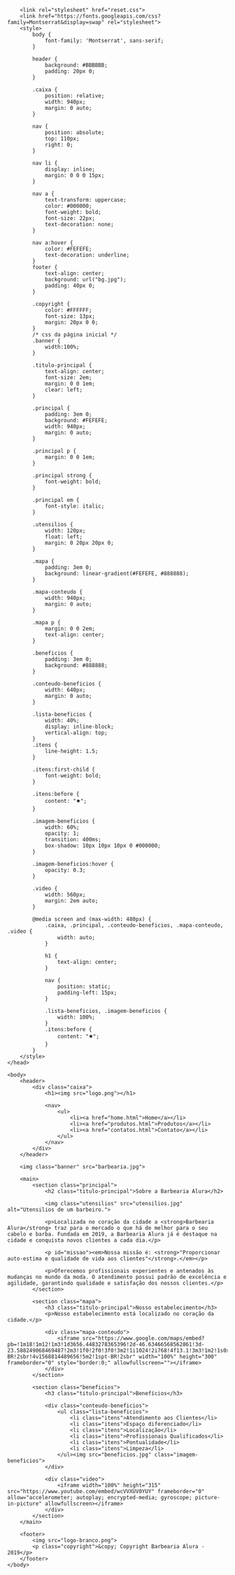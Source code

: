 <!DOCTYPE html>
<html lang="pt-br">
	<head>
		<meta charset="UTF-8">
		<meta name="viewport" content="width=device-width">
		<title>Barbearia Alura</title>

		<link rel="stylesheet" href="reset.css">
		<link href="https://fonts.googleapis.com/css?family=Montserrat&display=swap" rel="stylesheet">
        <style>
            body {
	            font-family: 'Montserrat', sans-serif;
            }

            header {
                background: #BBBBBB;
                padding: 20px 0;
            }

            .caixa {
                position: relative;
                width: 940px;
                margin: 0 auto;
            }

            nav {
                position: absolute;
                top: 110px;
                right: 0;
            }

            nav li {
                display: inline;
                margin: 0 0 0 15px;
            }

            nav a {
                text-transform: uppercase;
                color: #000000;
                font-weight: bold;
                font-size: 22px;
                text-decoration: none;
            }

            nav a:hover {
                color: #FEFEFE;
                text-decoration: underline;
            }
            footer {
                text-align: center;
                background: url("bg.jpg");
                padding: 40px 0;
            }

            .copyright {
                color: #FFFFFF;
                font-size: 13px;
                margin: 20px 0 0;
            }
            /* css da página inicial */
            .banner {
                width:100%;
            }

            .titulo-principal {
                text-align: center;
                font-size: 2em;
                margin: 0 0 1em;
                clear: left;
            }

            .principal {
                padding: 3em 0;
                background: #FEFEFE;
                width: 940px;
                margin: 0 auto;
            }

            .principal p {
                margin: 0 0 1em;
            }

            .principal strong {
                font-weight: bold;
            }

            .principal em {
                font-style: italic;
            }

            .utensilios {
                width: 120px;
                float: left;
                margin: 0 20px 20px 0;
            }

            .mapa {
                padding: 3em 0;
                background: linear-gradient(#FEFEFE, #888888);
            }

            .mapa-conteudo {
                width: 940px;
                margin: 0 auto;
            }

            .mapa p {
                margin: 0 0 2em;
                text-align: center;
            }

            .beneficios {
                padding: 3em 0;
                background: #888888;
            }

            .conteudo-beneficios {
                width: 640px;
                margin: 0 auto;
            }

            .lista-beneficios {
                width: 40%;
                display: inline-block;
                vertical-align: top;
            }
            .itens {
                line-height: 1.5;
            }

            .itens:first-child {
                font-weight: bold;
            }

            .itens:before {
                content: "🟊";
            }

            .imagem-beneficios {
                width: 60%;
                opacity: 1;
                transition: 400ms;
                box-shadow: 10px 10px 10px 0 #000000;
            }

            .imagem-beneficios:hover {
                opacity: 0.3;
            }

            .video {
                width: 560px;
                margin: 2em auto;
            }

            @media screen and (max-width: 480px) {
                .caixa, .principal, .conteudo-beneficios, .mapa-conteudo, .video {
                    width: auto;
                }

                h1 {
                    text-align: center;
                }

                nav {
                    position: static;
                    padding-left: 15px;
                }

                .lista-beneficios, .imagem-beneficios {
                    width: 100%;
                }
                .itens:before {
                    content: "🟊";
                }
            }
        </style>
	</head>

	<body>
		<header>
			<div class="caixa">
				<h1><img src="logo.png"></h1>

				<nav>
					<ul>
						<li><a href="home.html">Home</a></li>
						<li><a href="produtos.html">Produtos</a></li>
						<li><a href="contatos.html">Contato</a></li>
					</ul>
				</nav>
			</div>
		</header>

		<img class="banner" src="barbearia.jpg">

		<main>
			<section class="principal">
				<h2 class="titulo-principal">Sobre a Barbearia Alura</h2>

				<img class="utensilios" src="utensilios.jpg" alt="Utensilios de um barbeiro.">
		 
				<p>Localizada no coração da cidade a <strong>Barbearia Alura</strong> traz para o mercado o que há de melhor para o seu cabelo e barba. Fundada em 2019, a Barbearia Alura já é destaque na cidade e conquista novos clientes a cada dia.</p>

				<p id="missao"><em>Nossa missão é: <strong>"Proporcionar auto-estima e qualidade de vida aos clientes"</strong>.</em></p>

				<p>Oferecemos profissionais experientes e antenados às mudanças no mundo da moda. O atendimento possui padrão de excelência e agilidade, garantindo qualidade e satisfação dos nossos clientes.</p>
			</section>

			<section class="mapa">
				<h3 class="titulo-principal">Nosso estabelecimento</h3>
				<p>Nosso estabelecimento está localizado no coração da cidade.</p>

				<div class="mapa-conteudo">
					<iframe src="https://www.google.com/maps/embed?pb=!1m18!1m12!1m3!1d3656.4483278365396!2d-46.63466568562861!3d-23.588249068469487!2m3!1f0!2f0!3f0!3m2!1i1024!2i768!4f13.1!3m3!1m2!1s0x94ce5a2b2ed7f3a1%3A0xab35da2f5ca62674!2sCaelum!5e0!3m2!1spt-BR!2sbr!4v1568814489656!5m2!1spt-BR!2sbr" width="100%" height="300" frameborder="0" style="border:0;" allowfullscreen=""></iframe>
				</div>
			</section>

			<section class="beneficios">
				<h3 class="titulo-principal">Benefícios</h3>
				
				<div class="conteudo-beneficios">
					<ul class="lista-beneficios">
						<li class="itens">Atendimento aos Clientes</li>
						<li class="itens">Espaço diferenciado</li>
						<li class="itens">Localização</li>
						<li class="itens">Profissionais Qualificados</li>
						<li class="itens">Pontualidade</li>
						<li class="itens">Limpeza</li>
					</ul><img src="beneficios.jpg" class="imagem-beneficios">
				</div>

				<div class="video">
					<iframe width="100%" height="315" src="https://www.youtube.com/embed/wcVVXUV0YUY" frameborder="0" allow="accelerometer; autoplay; encrypted-media; gyroscope; picture-in-picture" allowfullscreen></iframe>
				</div>
			</section>
		</main>

		<footer>
			<img src="logo-branco.png">
			<p class="copyright">&copy; Copyright Barbearia Alura - 2019</p>
		</footer>
	</body>
</html>
